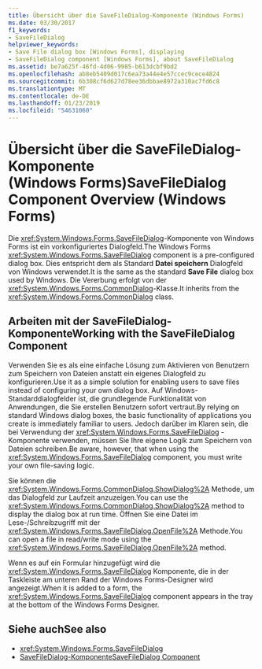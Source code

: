 ```yaml
---
title: Übersicht über die SaveFileDialog-Komponente (Windows Forms)
ms.date: 03/30/2017
f1_keywords:
- SaveFileDialog
helpviewer_keywords:
- Save File dialog box [Windows Forms], displaying
- SaveFileDialog component [Windows Forms], about SaveFileDialog
ms.assetid: be7a625f-46fd-4d06-9985-b613dcbf9bd2
ms.openlocfilehash: ab8eb5409d017c6ea73a44e4e57ccec9cece4824
ms.sourcegitcommit: 6b308cf6d627d78ee36dbbae8972a310ac7fd6c8
ms.translationtype: MT
ms.contentlocale: de-DE
ms.lasthandoff: 01/23/2019
ms.locfileid: "54631060"
---
```

# <a name="savefiledialog-component-overview-windows-forms"></a><span data-ttu-id="5e266-102">Übersicht über die SaveFileDialog-Komponente (Windows Forms)</span><span class="sxs-lookup"><span data-stu-id="5e266-102">SaveFileDialog Component Overview (Windows Forms)</span></span>
<span data-ttu-id="5e266-103">Die <xref:System.Windows.Forms.SaveFileDialog>-Komponente von Windows Forms ist ein vorkonfiguriertes Dialogfeld.</span><span class="sxs-lookup"><span data-stu-id="5e266-103">The Windows Forms <xref:System.Windows.Forms.SaveFileDialog> component is a pre-configured dialog box.</span></span> <span data-ttu-id="5e266-104">Dies entspricht dem als Standard **Datei speichern** Dialogfeld von Windows verwendet.</span><span class="sxs-lookup"><span data-stu-id="5e266-104">It is the same as the standard **Save File** dialog box used by Windows.</span></span> <span data-ttu-id="5e266-105">Die Vererbung erfolgt von der <xref:System.Windows.Forms.CommonDialog>-Klasse.</span><span class="sxs-lookup"><span data-stu-id="5e266-105">It inherits from the <xref:System.Windows.Forms.CommonDialog> class.</span></span>  
  
## <a name="working-with-the-savefiledialog-component"></a><span data-ttu-id="5e266-106">Arbeiten mit der SaveFileDialog-Komponente</span><span class="sxs-lookup"><span data-stu-id="5e266-106">Working with the SaveFileDialog Component</span></span>  
 <span data-ttu-id="5e266-107">Verwenden Sie es als eine einfache Lösung zum Aktivieren von Benutzern zum Speichern von Dateien anstatt ein eigenes Dialogfeld zu konfigurieren.</span><span class="sxs-lookup"><span data-stu-id="5e266-107">Use it as a simple solution for enabling users to save files instead of configuring your own dialog box.</span></span> <span data-ttu-id="5e266-108">Auf Windows-Standarddialogfelder ist, die grundlegende Funktionalität von Anwendungen, die Sie erstellen Benutzern sofort vertraut.</span><span class="sxs-lookup"><span data-stu-id="5e266-108">By relying on standard Windows dialog boxes, the basic functionality of applications you create is immediately familiar to users.</span></span> <span data-ttu-id="5e266-109">Jedoch darüber im Klaren sein, die bei Verwendung der <xref:System.Windows.Forms.SaveFileDialog> -Komponente verwenden, müssen Sie Ihre eigene Logik zum Speichern von Dateien schreiben.</span><span class="sxs-lookup"><span data-stu-id="5e266-109">Be aware, however, that when using the <xref:System.Windows.Forms.SaveFileDialog> component, you must write your own file-saving logic.</span></span>  
  
 <span data-ttu-id="5e266-110">Sie können die <xref:System.Windows.Forms.CommonDialog.ShowDialog%2A> Methode, um das Dialogfeld zur Laufzeit anzuzeigen.</span><span class="sxs-lookup"><span data-stu-id="5e266-110">You can use the <xref:System.Windows.Forms.CommonDialog.ShowDialog%2A> method to display the dialog box at run time.</span></span> <span data-ttu-id="5e266-111">Öffnen Sie eine Datei im Lese-/Schreibzugriff mit der <xref:System.Windows.Forms.SaveFileDialog.OpenFile%2A> Methode.</span><span class="sxs-lookup"><span data-stu-id="5e266-111">You can open a file in read/write mode using the <xref:System.Windows.Forms.SaveFileDialog.OpenFile%2A> method.</span></span>  
  
 <span data-ttu-id="5e266-112">Wenn es auf ein Formular hinzugefügt wird die <xref:System.Windows.Forms.SaveFileDialog> Komponente, die in der Taskleiste am unteren Rand der Windows Forms-Designer wird angezeigt.</span><span class="sxs-lookup"><span data-stu-id="5e266-112">When it is added to a form, the <xref:System.Windows.Forms.SaveFileDialog> component appears in the tray at the bottom of the Windows Forms Designer.</span></span>  
  
## <a name="see-also"></a><span data-ttu-id="5e266-113">Siehe auch</span><span class="sxs-lookup"><span data-stu-id="5e266-113">See also</span></span>
- <xref:System.Windows.Forms.SaveFileDialog>
- [<span data-ttu-id="5e266-114">SaveFileDialog-Komponente</span><span class="sxs-lookup"><span data-stu-id="5e266-114">SaveFileDialog Component</span></span>](../../../../docs/framework/winforms/controls/savefiledialog-component-windows-forms.md)
